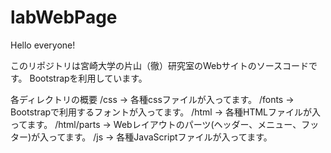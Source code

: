 # labWebPage
Hello everyone!

このリポジトリは宮崎大学の片山（徹）研究室のWebサイトのソースコードです。
Bootstrapを利用しています。

各ディレクトリの概要
/css -> 各種cssファイルが入ってます。
/fonts -> Bootstrapで利用するフォントが入ってます。
/html -> 各種HTMLファイルが入ってます。
/html/parts -> Webレイアウトのパーツ(ヘッダー、メニュー、フッター)が入ってます。
/js -> 各種JavaScriptファイルが入ってます。